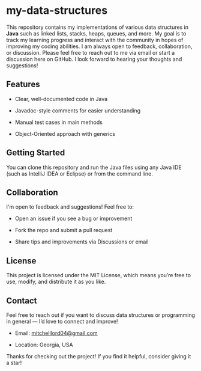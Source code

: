 # my-data-structures

This repository contains my implementations of various data structures in **Java** such as linked lists, stacks, heaps, queues, and more. My goal is to track my learning progress and interact with the community in hopes of improving my coding abilities. I am always open to feedback, collaboration, or discussion. Please feel free to reach out to me via email or start a discussion here on GitHub. I look forward to hearing your thoughts and suggestions!

## Features

- Clear, well-documented code in Java

- Javadoc-style comments for easier understanding

- Manual test cases in main methods

- Object-Oriented approach with generics

## Getting Started

You can clone this repository and run the Java files using any Java IDE (such as IntelliJ IDEA or Eclipse) or from the command line.

## Collaboration

I'm open to feedback and suggestions! Feel free to:

- Open an issue if you see a bug or improvement

- Fork the repo and submit a pull request

- Share tips and improvements via Discussions or email

## License

This project is licensed under the MIT License, which means you’re free to use, modify, and distribute it as you like.

## Contact 
Feel free to reach out if you want to discuss data structures or programming in general — I’d love to connect and improve!
- Email: mitchelllord04@gmail.com

- Location: Georgia, USA

  

Thanks for checking out the project! If you find it helpful, consider giving it a star!